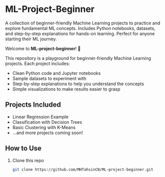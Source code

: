 # ML-Project-Beginner
A collection of beginner-friendly Machine Learning projects to practice and explore fundamental ML concepts. Includes Python notebooks, datasets, and step-by-step explanations for hands-on learning. Perfect for anyone starting their ML journey.

Welcome to **ML-project-beginner**! 🎉

This repository is a playground for beginner-friendly Machine Learning projects. Each project includes:
- Clean Python code and Jupyter notebooks
- Sample datasets to experiment with
- Step-by-step explanations to help you understand the concepts
- Simple visualizations to make results easier to grasp

## Projects Included
- Linear Regression Example
- Classification with Decision Trees
- Basic Clustering with K-Means
- ...and more projects coming soon!

## How to Use
1. Clone this repo
   ```bash
   git clone https://github.com/MHTahsinCN/ML-project-beginner.git
